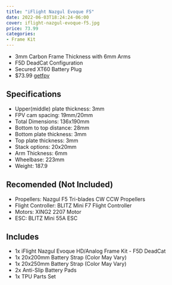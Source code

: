 ```yaml
---
title: "iFlight Nazgul Evoque F5"
date: 2022-06-03T18:24:24-06:00
cover: iflight-nazgul-evoque-f5.jpg
price: 73.99
categories:
- Frame Kit
---
```


- 3mm Carbon Frame Thickness with 6mm Arms
- F5D DeadCat Configuration
- Secured XT60 Battery Plug
- $73.99 [getfpv](https://www.getfpv.com/drone-brands/iflight/iflight-nazgul-evoque-f5-hd-analog-frame-kit-f5d-deadcat.html)

## Specifications

- Upper(middle) plate thickness: 3mm
- FPV cam spacing: 19mm/20mm
- Total Dimensions: 136x190mm
- Bottom to top distance: 28mm
- Bottom plate thickness: 3mm
- Top plate thickness: 3mm
- Stack options: 20x20mm
- Arm Thickness: 6mm
- Wheelbase: 223mm
- Weight: 187.9

## Recomended (Not Included)

- Propellers: Nazgul F5 Tri-blades CW CCW Propellers
- Flight Controller: BLITZ Mini F7 Flight Controller
- Motors: XING2 2207 Motor
- ESC: BLITZ Mini 55A ESC

## Includes

- 1x iFlight Nazgul Evoque HD/Analog Frame Kit - F5D DeadCat
- 1x 20x200mm Battery Strap (Color May Vary)
- 1x 20x250mm Battery Strap (Color May Vary)
- 2x Anti-Slip Battery Pads
- 1x TPU Parts Set

